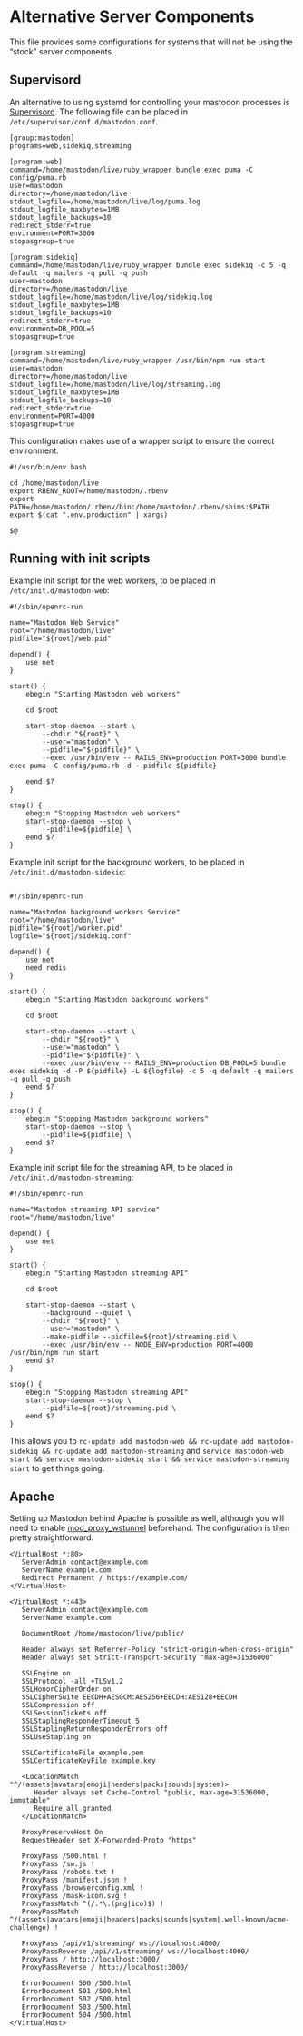 Alternative Server Components
=============================

This file provides some configurations for systems that will not be using
the “stock” server components.

## Supervisord

An alternative to using systemd for controlling your mastodon processes is
[Supervisord](http://supervisord.org/). The following file can be placed in
`/etc/supervisor/conf.d/mastodon.conf`.

```
[group:mastodon]
programs=web,sidekiq,streaming

[program:web]
command=/home/mastodon/live/ruby_wrapper bundle exec puma -C config/puma.rb
user=mastodon
directory=/home/mastodon/live
stdout_logfile=/home/mastodon/live/log/puma.log
stdout_logfile_maxbytes=1MB
stdout_logfile_backups=10
redirect_stderr=true
environment=PORT=3000
stopasgroup=true

[program:sidekiq]
command=/home/mastodon/live/ruby_wrapper bundle exec sidekiq -c 5 -q default -q mailers -q pull -q push
user=mastodon
directory=/home/mastodon/live
stdout_logfile=/home/mastodon/live/log/sidekiq.log
stdout_logfile_maxbytes=1MB
stdout_logfile_backups=10
redirect_stderr=true
environment=DB_POOL=5
stopasgroup=true

[program:streaming]
command=/home/mastodon/live/ruby_wrapper /usr/bin/npm run start
user=mastodon
directory=/home/mastodon/live
stdout_logfile=/home/mastodon/live/log/streaming.log
stdout_logfile_maxbytes=1MB
stdout_logfile_backups=10
redirect_stderr=true
environment=PORT=4000
stopasgroup=true
```

This configuration makes use of a wrapper script to ensure the correct
environment.

```shell
#!/usr/bin/env bash

cd /home/mastodon/live
export RBENV_ROOT=/home/mastodon/.rbenv
export PATH=/home/mastodon/.rbenv/bin:/home/mastodon/.rbenv/shims:$PATH
export $(cat ".env.production" | xargs)

$@
```

## Running with init scripts

Example init script for the web workers, to be placed in `/etc/init.d/mastodon-web`:

```
#!/sbin/openrc-run

name="Mastodon Web Service"
root="/home/mastodon/live"
pidfile="${root}/web.pid"

depend() {
    use net
}

start() {
    ebegin "Starting Mastodon web workers"

    cd $root

    start-stop-daemon --start \
        --chdir "${root}" \
        --user="mastodon" \
        --pidfile="${pidfile}" \
        --exec /usr/bin/env -- RAILS_ENV=production PORT=3000 bundle exec puma -C config/puma.rb -d --pidfile ${pidfile}

    eend $?
}

stop() {
    ebegin "Stopping Mastodon web workers"
    start-stop-daemon --stop \
        --pidfile=${pidfile} \
    eend $?
}

```

Example init script for the background workers, to be placed in `/etc/init.d/mastodon-sidekiq`:

```

#!/sbin/openrc-run

name="Mastodon background workers Service"
root="/home/mastodon/live"
pidfile="${root}/worker.pid"
logfile="${root}/sidekiq.conf"

depend() {
    use net
    need redis
}

start() {
    ebegin "Starting Mastodon background workers"

    cd $root

    start-stop-daemon --start \
        --chdir "${root}" \
        --user="mastodon" \
        --pidfile="${pidfile}" \
        --exec /usr/bin/env -- RAILS_ENV=production DB_POOL=5 bundle exec sidekiq -d -P ${pidfile} -L ${logfile} -c 5 -q default -q mailers -q pull -q push
    eend $?
}

stop() {
    ebegin "Stopping Mastodon background workers"
    start-stop-daemon --stop \
        --pidfile=${pidfile} \
    eend $?
}

```

Example init script file for the streaming API, to be placed in `/etc/init.d/mastodon-streaming`:

```
#!/sbin/openrc-run

name="Mastodon streaming API service"
root="/home/mastodon/live"

depend() {
    use net
}

start() {
    ebegin "Starting Mastodon streaming API"

    cd $root

    start-stop-daemon --start \
        --background --quiet \
        --chdir "${root}" \
        --user="mastodon" \
        --make-pidfile --pidfile=${root}/streaming.pid \
        --exec /usr/bin/env -- NODE_ENV=production PORT=4000 /usr/bin/npm run start
    eend $?
}

stop() {
    ebegin "Stopping Mastodon streaming API"
    start-stop-daemon --stop \
        --pidfile=${root}/streaming.pid \
    eend $?
}
```

This allows you to `rc-update add mastodon-web && rc-update add mastodon-sidekiq && rc-update add mastodon-streaming` and `service mastodon-web start && service mastodon-sidekiq start && service mastodon-streaming start` to get things going.

## Apache

Setting up Mastodon behind Apache is possible as well, although you will need to enable [mod_proxy_wstunnel](https://httpd.apache.org/docs/trunk/mod/mod_proxy_wstunnel.html) beforehand. The configuration is then pretty straightforward.

```
<VirtualHost *:80>
   ServerAdmin contact@example.com
   ServerName example.com
   Redirect Permanent / https://example.com/
</VirtualHost>

<VirtualHost *:443>
   ServerAdmin contact@example.com
   ServerName example.com

   DocumentRoot /home/mastodon/live/public/

   Header always set Referrer-Policy "strict-origin-when-cross-origin"
   Header always set Strict-Transport-Security "max-age=31536000"

   SSLEngine on
   SSLProtocol -all +TLSv1.2
   SSLHonorCipherOrder on
   SSLCipherSuite EECDH+AESGCM:AES256+EECDH:AES128+EECDH
   SSLCompression off
   SSLSessionTickets off
   SSLStaplingResponderTimeout 5
   SSLStaplingReturnResponderErrors off
   SSLUseStapling on

   SSLCertificateFile example.pem
   SSLCertificateKeyFile example.key
   
   <LocationMatch "^/(assets|avatars|emoji|headers|packs|sounds|system)>
      Header always set Cache-Control "public, max-age=31536000, immutable"
      Require all granted
   </LocationMatch>

   ProxyPreserveHost On
   RequestHeader set X-Forwarded-Proto "https"
   
   ProxyPass /500.html !
   ProxyPass /sw.js !
   ProxyPass /robots.txt !
   ProxyPass /manifest.json !
   ProxyPass /browserconfig.xml !
   ProxyPass /mask-icon.svg !
   ProxyPassMatch ^(/.*\.(png|ico)$) !
   ProxyPassMatch ^/(assets|avatars|emoji|headers|packs|sounds|system|.well-known/acme-challenge) !
   
   ProxyPass /api/v1/streaming/ ws://localhost:4000/
   ProxyPassReverse /api/v1/streaming/ ws://localhost:4000/
   ProxyPass / http://localhost:3000/
   ProxyPassReverse / http://localhost:3000/

   ErrorDocument 500 /500.html
   ErrorDocument 501 /500.html
   ErrorDocument 502 /500.html
   ErrorDocument 503 /500.html
   ErrorDocument 504 /500.html
</VirtualHost>
```
